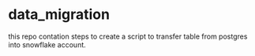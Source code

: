 # data_migration
this repo contation steps to create a script to transfer table from postgres into snowflake account.

